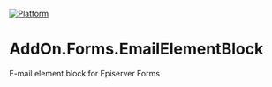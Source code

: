 
[![Platform](https://img.shields.io/badge/Episerver%20Forms-4.9-orange.svg?style=flat)](http://world.episerver.com/add-ons/episerver-forms/)

# AddOn.Forms.EmailElementBlock

E-mail element block for Episerver Forms
